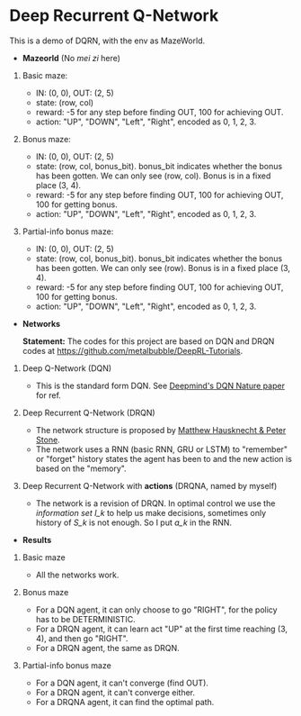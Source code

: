 # Deep Recurrent Q-Network
This is a demo of DQRN, with the env as MazeWorld.

* **Mazeorld** (No _mei zi_ here)
1. Basic maze: 
    * IN: (0, 0), OUT: (2, 5)
    * state: (row, col)
    * reward: -5 for any step before finding OUT, 100 for achieving OUT.
    * action: "UP", "DOWN", "Left", "Right", encoded as 0, 1, 2, 3.

2. Bonus maze:
    * IN: (0, 0), OUT: (2, 5)
    * state: (row, col, bonus_bit). bonus_bit indicates whether the bonus has been gotten. We can only see (row, col). Bonus is in a fixed place (3, 4).
    * reward: -5 for any step before finding OUT, 100 for achieving OUT, 100 for getting bonus.
    * action: "UP", "DOWN", "Left", "Right", encoded as 0, 1, 2, 3.

3. Partial-info bonus maze:
    * IN: (0, 0), OUT: (2, 5)
    * state: (row, col, bonus_bit). bonus_bit indicates whether the bonus has been gotten. We can only see (row). Bonus is in a fixed place (3, 4).
    * reward: -5 for any step before finding OUT, 100 for achieving OUT, 100 for getting bonus.
    * action: "UP", "DOWN", "Left", "Right", encoded as 0, 1, 2, 3.
    
* **Networks**

  **Statement:** The codes for this project are based on DQN and DRQN codes at https://github.com/metalbubble/DeepRL-Tutorials.

1. Deep Q-Network (DQN)
    * This is the standard form DQN. See [Deepmind's DQN Nature paper](https://storage.googleapis.com/deepmind-media/dqn/DQNNaturePaper.pdf) for ref.
    
2. Deep Recurrent Q-Network (DRQN)
    * The network structure is proposed by [Matthew Hausknecht & Peter Stone](https://arxiv.org/abs/1507.06527).
    * The network uses a RNN (basic RNN, GRU or LSTM) to "remember" or "forget" history states the agent has been to and the new action is based on the "memory".

3. Deep Recurrent Q-Network with **actions** (DRQNA, named by myself)
    * The network is a revision of DRQN. In optimal control we use the _information set I_k_ to help us make decisions, sometimes only history of _S_k_ is not enough. So I put _a_k_ in the RNN.

* **Results**
1. Basic maze
    * All the networks work.

2. Bonus maze
    * For a DQN agent, it can only choose to go "RIGHT", for the policy has to be DETERMINISTIC.
    * For a DRQN agent, it can learn act "UP" at the first time reaching (3, 4), and then go "RIGHT".
    * For a DRQN agent, the same as DRQN.

3. Partial-info bonus maze
    * For a DQN agent, it can't converge (find OUT).
    * For a DRQN agent, it can't converge either.
    * For a DRQNA agent, it can find the optimal path.

